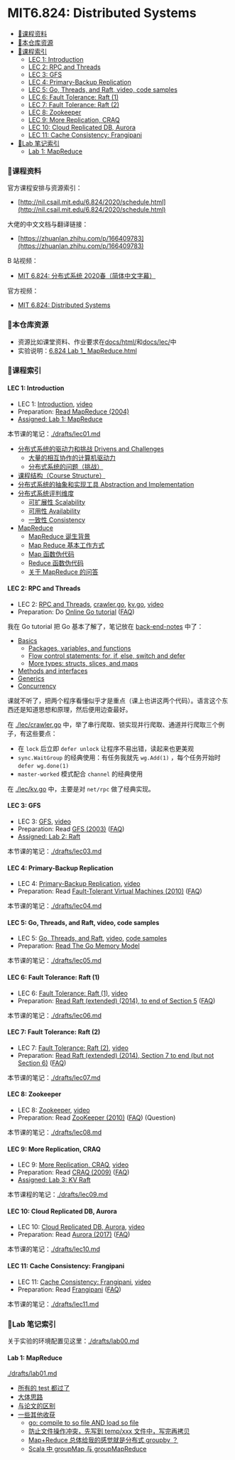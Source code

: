 # MIT6.824: Distributed Systems


<!-- @import "[TOC]" {cmd="toc" depthFrom=3 depthTo=6 orderedList=false} -->

<!-- code_chunk_output -->

- [🏓课程资料](#课程资料)
- [🏸本仓库资源](#本仓库资源)
- [🎾课程索引](#课程索引)
  - [LEC 1: Introduction](#lec-1-introduction)
  - [LEC 2: RPC and Threads](#lec-2-rpc-and-threads)
  - [LEC 3: GFS](#lec-3-gfs)
  - [LEC 4: Primary-Backup Replication](#lec-4-primary-backup-replication)
  - [LEC 5: Go, Threads, and Raft, video, code samples](#lec-5-go-threads-and-raft-video-code-samples)
  - [LEC 6: Fault Tolerance: Raft (1)](#lec-6-fault-tolerance-raft-1)
  - [LEC 7: Fault Tolerance: Raft (2)](#lec-7-fault-tolerance-raft-2)
  - [LEC 8: Zookeeper](#lec-8-zookeeper)
  - [LEC 9: More Replication, CRAQ](#lec-9-more-replication-craq)
  - [LEC 10: Cloud Replicated DB, Aurora](#lec-10-cloud-replicated-db-aurora)
  - [LEC 11: Cache Consistency: Frangipani](#lec-11-cache-consistency-frangipani)
- [🥏Lab 笔记索引](#lab-笔记索引)
  - [Lab 1: MapReduce](#lab-1-mapreduce)

<!-- /code_chunk_output -->

### 🏓课程资料

官方课程安排与资源索引：
- [http://nil.csail.mit.edu/6.824/2020/schedule.html](http://nil.csail.mit.edu/6.824/2020/schedule.html)

大佬的中文文档与翻译链接：
- [https://zhuanlan.zhihu.com/p/166409783](https://zhuanlan.zhihu.com/p/166409783)

B 站视频：
- [MIT 6.824: 分布式系统 2020春（简体中文字幕）](https://www.bilibili.com/video/BV1iD4y1U7gu)

官方视频：
- [MIT 6.824: Distributed Systems](https://www.youtube.com/channel/UC_7WrbZTCODu1o_kfUMq88g)

### 🏸本仓库资源

- 资源比如课堂资料、作业要求在[docs/html/](./docs/assignment/)和[docs/lec/](./docs/lec/)中
- 实验说明：<a href="./html/6.824 Lab 1_ MapReduce.html">6.824 Lab 1_ MapReduce.html</a>

### 🎾课程索引

#### LEC 1: Introduction

- LEC 1: [Introduction](./lec/l01.txt), [video](http://nil.csail.mit.edu/6.824/2020/video/1.html)
- Preparation: [Read MapReduce (2004)](./lec/mapreduce.pdf)
- <a href="./html/6.824 Lab 1_ MapReduce.html">Assigned: Lab 1: MapReduce</a>

本节课的笔记：[./drafts/lec01.md](./drafts/lec01.md)
- [分布式系统的驱动力和挑战 Drivens and Challenges](./drafts/lec01.md#分布式系统的驱动力和挑战-drivens-and-challenges)
  - [大量的相互协作的计算机驱动力](./drafts/lec01.md#大量的相互协作的计算机驱动力)
  - [分布式系统的问题（挑战）](./drafts/lec01.md#分布式系统的问题挑战)
- [课程结构（Course Structure）](./drafts/lec01.md#课程结构course-structure)
- [分布式系统的抽象和实现工具 Abstraction and Implementation](./drafts/lec01.md#分布式系统的抽象和实现工具-abstraction-and-implementation)
- [分布式系统评判维度](./drafts/lec01.md#分布式系统评判维度)
  - [可扩展性 Scalability](./drafts/lec01.md#可扩展性-scalability)
  - [可用性 Availability](./drafts/lec01.md#可用性-availability)
  - [一致性 Consistency](./drafts/lec01.md#一致性-consistency)
- [MapReduce](./drafts/lec01.md#mapreduce)
  - [MapReduce 诞生背景](./drafts/lec01.md#mapreduce-诞生背景)
  - [Map Reduce 基本工作方式](./drafts/lec01.md#map-reduce-基本工作方式)
  - [Map 函数伪代码](./drafts/lec01.md#map-函数伪代码)
  - [Reduce 函数伪代码](./drafts/lec01.md#reduce-函数伪代码)
  - [关于 MapReduce 的问答](./drafts/lec01.md#关于-mapreduce-的问答)

#### LEC 2: RPC and Threads

- LEC 2: [RPC and Threads](./lec/l-rpc.txt), [crawler.go](./lec/crawler.go), [kv.go](./lec/kv.go), [video](http://nil.csail.mit.edu/6.824/2020/video/2.html)
- Preparation: Do [Online Go tutorial](http://tour.golang.org/) ([FAQ](tour-faq.txt))

我在 Go tutorial 把 Go 基本了解了，笔记放在 [back-end-notes](https://github.com/PiperLiu/back-end-notes/blob/master/notes/golang/a-tour-of-Go/README.md) 中了：
- [Basics](https://github.com/PiperLiu/back-end-notes/blob/master/notes/golang/a-tour-of-Go/README.md#basics)
  - [Packages, variables, and functions](https://github.com/PiperLiu/back-end-notes/blob/master/notes/golang/a-tour-of-Go/README.md#packages-variables-and-functions)
  - [Flow control statements: for, if, else, switch and defer](https://github.com/PiperLiu/back-end-notes/blob/master/notes/golang/a-tour-of-Go/README.md#flow-control-statements-for-if-else-switch-and-defer)
  - [More types: structs, slices, and maps](https://github.com/PiperLiu/back-end-notes/blob/master/notes/golang/a-tour-of-Go/README.md#more-types-structs-slices-and-maps)
- [Methods and interfaces](https://github.com/PiperLiu/back-end-notes/blob/master/notes/golang/a-tour-of-Go/README.md#methods-and-interfaces)
- [Generics](https://github.com/PiperLiu/back-end-notes/blob/master/notes/golang/a-tour-of-Go/README.md#generics)
- [Concurrency](https://github.com/PiperLiu/back-end-notes/blob/master/notes/golang/a-tour-of-Go/README.md#concurrency)

课就不听了，把两个程序看懂似乎才是重点（课上也讲这两个代码）。语言这个东西还是知道思想和原理，然后便用边查最好。

在 [./lec/crawler.go](./lec/crawler.go) 中，举了串行爬取、锁实现并行爬取、通道并行爬取三个例子，有这些要点：
- 在 `lock` 后立即 `defer unlock` 让程序不易出错，读起来也更美观
- `sync.WaitGroup` 的经典使用：有任务我就先 `wg.Add(1)` ，每个任务开始时 `defer wg.done(1)`
- `master-worked` 模式配合 `channel` 的经典使用

在 [./lec/kv.go](./lec/kv.go) 中，主要是对 `net/rpc` 做了经典实现。

#### LEC 3: GFS

- LEC 3: [GFS](./lec/l-gfs.txt), [video](http://nil.csail.mit.edu/6.824/2020/video/3.html)
- Preparation: Read [GFS (2003)](./lec/gfs.pdf) ([FAQ](./lec/gfs-faq.txt))
- <a href="./html/6.824 Lab 2_ Raft.html">Assigned: Lab 2: Raft</a>

本节课的笔记：[./drafts/lec03.md](./drafts/lec03.md)

#### LEC 4: Primary-Backup Replication

- LEC 4: [Primary-Backup Replication](./lec/l-vm-ft.txt), [video](http://nil.csail.mit.edu/6.824/2020/video/4.html)
- Preparation: Read [Fault-Tolerant Virtual Machines (2010)](./lec/vm-ft.pdf) ([FAQ](./lec/vm-ft-faq.txt))

本节课的笔记：[./drafts/lec04.md](./drafts/lec04.md)

#### LEC 5: Go, Threads, and Raft, video, code samples

- LEC 5: [Go, Threads, and Raft](./lec/l-go-concurrency.txt), [video](http://nil.csail.mit.edu/6.824/2020/video/5.html), [code samples](./lec/go-concurrency/)
- Preparation: [Read The Go Memory Model](https://go.dev/ref/mem)

本节课的笔记：[./drafts/lec05.md](./drafts/lec05.md)

#### LEC 6: Fault Tolerance: Raft (1)

- LEC 6: [Fault Tolerance: Raft (1)](./lec/l-raft.txt), [video](http://nil.csail.mit.edu/6.824/2020/video/6.html)
- Preparation: [Read Raft (extended) (2014), to end of Section 5](./lec/raft-extended.pdf) ([FAQ](./lec/raft-faq.txt))

本节课的笔记：[./drafts/lec06.md](./drafts/lec06.md)

#### LEC 7: Fault Tolerance: Raft (2)

- LEC 7: [Fault Tolerance: Raft (2)](./lec/l-raft2.txt), [video](http://nil.csail.mit.edu/6.824/2020/video/7.html)
- Preparation: [Read Raft (extended) (2014), Section 7 to end (but not Section 6)](./lec/raft-extended.pdf) ([FAQ](./lec/raft2-faq.txt))

本节课的笔记：[./drafts/lec07.md](./drafts/lec07.md)

#### LEC 8: Zookeeper

- LEC 8: [Zookeeper](./lec/l-zookeeper.txt), [video](http://nil.csail.mit.edu/6.824/2020/video/8.html)
- Preparation: Read [ZooKeeper (2010)](./lec/zookeeper.pdf) ([FAQ](./lec/zookeeper-faq.txt)) (Question)

本节课的笔记：[./drafts/lec08.md](./drafts/lec08.md)

#### LEC 9: More Replication, CRAQ

- LEC 9: [More Replication, CRAQ](./lec/l-craq.txt), [video](http://nil.csail.mit.edu/6.824/2020/video/9.html)
- Preparation: Read [CRAQ (2009)](./lec/craq.pdf) ([FAQ](./lec/craq-faq.txt))
- <a href="./html/6.824 Lab 3_ Fault-tolerant Key_Value Service.html">Assigned: Lab 3: KV Raft</a>

本节课程的笔记：[./drafts/lec09.md](./drafts/lec09.md)

#### LEC 10: Cloud Replicated DB, Aurora

- LEC 10: [Cloud Replicated DB, Aurora](./lec/l-aurora.txt), [video](http://nil.csail.mit.edu/6.824/2020/video/10.html)
- Preparation: Read [Aurora (2017)](./lec/aurora.pdf) ([FAQ](./lec/aurora-faq.txt))

本节课的笔记：[./drafts/lec10.md](./drafts/lec10.md)

#### LEC 11: Cache Consistency: Frangipani

- LEC 11: [Cache Consistency: Frangipani](./lec/l-frangipani.txt), [video](http://nil.csail.mit.edu/6.824/2020/video/11.html)
- Preparation: Read [Frangipani](./lec/thekkath-frangipani.pdf) ([FAQ](./lec/frangipani-faq.txt))

本节课的笔记：[./drafts/lec11.md](./drafts/lec11.md)

### 🥏Lab 笔记索引

关于实验的环境配置见这里：[./drafts/lab00.md](./drafts/lab00.md)

#### Lab 1: MapReduce

[./drafts/lab01.md](./drafts/lab01.md)
- [所有的 test 都过了](./drafts/lab01.md#所有的-test-都过了)
- [大体思路](./drafts/lab01.md#大体思路)
- [与论文的区别](./drafts/lab01.md#与论文的区别)
- [一些其他收获](./drafts/lab01.md#一些其他收获)
  - [go: compile to so file AND load so file](./drafts/lab01.md#go-compile-to-so-file-and-load-so-file)
  - [防止文件操作冲突，先写到 temp/xxx 文件中，写完再拷贝](./drafts/lab01.md#防止文件操作冲突先写到-tempxxx-文件中写完再拷贝)
  - [Map+Reduce 总体给我的感觉就是分布式 groupby ？](./drafts/lab01.md#mapreduce-总体给我的感觉就是分布式-groupby-)
  - [Scala 中 groupMap 与 groupMapReduce](./drafts/lab01.md#scala-中-groupmap-与-groupmapreduce)
